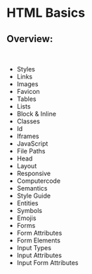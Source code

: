 # HTML Basics

## Overview:  
<br>

- Styles
- Links
- Images
- Favicon
- Tables
- Lists
- Block & Inline
- Classes
- Id
- Iframes
- JavaScript
- File Paths
- Head
- Layout
- Responsive
- Computercode
- Semantics
- Style Guide
- Entities
- Symbols
- Emojis
- Forms
- Form Attributes
- Form Elements
- Input Types
- Input Attributes
- Input Form Attributes